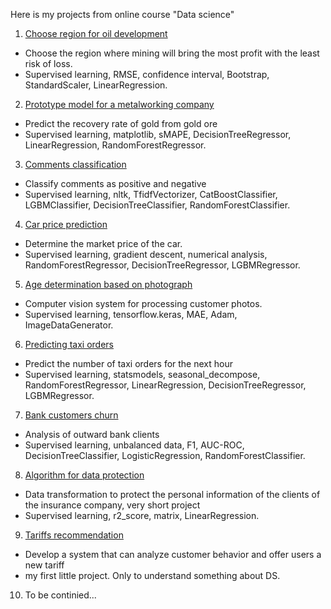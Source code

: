 Here is my projects from online course "Data science"
1) [Choose region for oil development](https://github.com/omakarevich/data_science_course_projects/tree/master/choose_region_for_oil_development) 
- Сhoosе the region where mining will bring the most profit with the least risk of loss.
- Supervised learning, RMSE, confidence interval, Bootstrap, StandardScaler, LinearRegression.
2) [Prototype model for a metalworking company](https://github.com/omakarevich/data_science_course_projects/tree/master/prototype_model_for_a_metalworking_company) 
- Predict the recovery rate of gold from gold ore
- Supervised learning, matplotlib, sMAPE, DecisionTreeRegressor, LinearRegression, RandomForestRegressor.
3) [Comments сlassification](https://github.com/omakarevich/data_science_course_projects/tree/master/comments_classification) 
- Classify comments as positive and negative
- Supervised learning, nltk, TfidfVectorizer, CatBoostClassifier, LGBMClassifier, DecisionTreeClassifier, RandomForestClassifier.
4) [Car price prediction](https://github.com/omakarevich/data_science_course_projects/tree/master/car_price_prediction) 
- Determine the market price of the car.
- Supervised learning, gradient descent, numerical analysis, RandomForestRegressor, DecisionTreeRegressor, LGBMRegressor.
5) [Age determination based on photograph](https://github.com/omakarevich/data_science_course_projects/tree/master/age_determination_based_on_photograph)
- Computer vision system for processing customer photos.
- Supervised learning, tensorflow.keras, MAE, Adam, ImageDataGenerator.
6) [Predicting taxi orders](https://github.com/omakarevich/data_science_course_projects/tree/master/predicting_taxi_orders) 
- Predict the number of taxi orders for the next hour
- Supervised learning, statsmodels, seasonal_decompose,  RandomForestRegressor, LinearRegression, DecisionTreeRegressor, LGBMRegressor.
7) [Bank customers churn](https://github.com/omakarevich/data_science_course_projects/tree/master/bank_customers_churn) 
- Analysis of outward bank clients
- Supervised learning, unbalanced data, F1, AUC-ROC, DecisionTreeClassifier, LogisticRegression, RandomForestClassifier.
8) [Algorithm for data protection](https://github.com/omakarevich/data_science_course_projects/tree/master/algorithm_for_data_protection)
- Data transformation to protect the personal information of the clients of the insurance company, very short project  
- Supervised learning, r2_score, matrix, LinearRegression.
9) [Tariffs recommendation](https://github.com/omakarevich/data_science_course_projects/tree/master/tariffs_recommendation) 
- Develop a system that can analyze customer behavior and offer users a new tariff
- my first little project. Only to understand something about DS.
10) To be continied...

